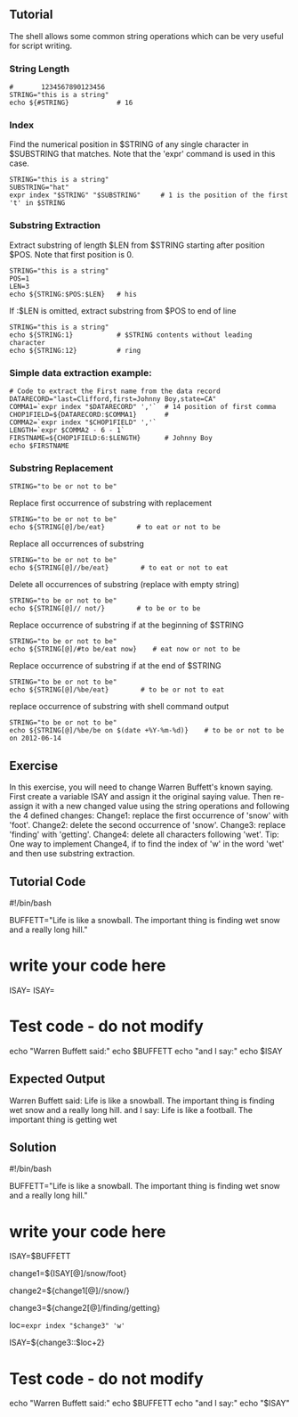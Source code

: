 Tutorial
--------
The shell allows some common string operations which can be very useful for script writing.

### String Length

    #       1234567890123456
    STRING="this is a string"
    echo ${#STRING}            # 16

### Index

Find the numerical position in $STRING of any single character in $SUBSTRING that matches. Note that the 'expr' command is used in this case.

    STRING="this is a string"
    SUBSTRING="hat"
    expr index "$STRING" "$SUBSTRING"     # 1 is the position of the first 't' in $STRING

### Substring Extraction

Extract substring of length $LEN from $STRING starting after position $POS. Note that first position is 0.

    STRING="this is a string"
    POS=1
    LEN=3
    echo ${STRING:$POS:$LEN}   # his

If :$LEN is omitted, extract substring from $POS to end of line

    STRING="this is a string"
    echo ${STRING:1}           # $STRING contents without leading character
    echo ${STRING:12}          # ring

### Simple data extraction example:

    # Code to extract the First name from the data record
    DATARECORD="last=Clifford,first=Johnny Boy,state=CA"
    COMMA1=`expr index "$DATARECORD" ','`  # 14 position of first comma
    CHOP1FIELD=${DATARECORD:$COMMA1}       #
    COMMA2=`expr index "$CHOP1FIELD" ','`
    LENGTH=`expr $COMMA2 - 6 - 1`
    FIRSTNAME=${CHOP1FIELD:6:$LENGTH}      # Johnny Boy
    echo $FIRSTNAME

### Substring Replacement

    STRING="to be or not to be"

Replace first occurrence of substring with replacement

    STRING="to be or not to be"
    echo ${STRING[@]/be/eat}        # to eat or not to be

Replace all occurrences of substring

    STRING="to be or not to be"
    echo ${STRING[@]//be/eat}        # to eat or not to eat

Delete all occurrences of substring (replace with empty string)

    STRING="to be or not to be"
    echo ${STRING[@]// not/}        # to be or to be

Replace occurrence of substring if at the beginning of $STRING

    STRING="to be or not to be"
    echo ${STRING[@]/#to be/eat now}    # eat now or not to be

Replace occurrence of substring if at the end of $STRING

    STRING="to be or not to be"
    echo ${STRING[@]/%be/eat}        # to be or not to eat

replace occurrence of substring with shell command output

    STRING="to be or not to be"
    echo ${STRING[@]/%be/be on $(date +%Y-%m-%d)}    # to be or not to be on 2012-06-14

Exercise
--------
In this exercise, you will need to change Warren Buffett's known saying. First create a variable ISAY and assign it the original saying value. Then re-assign it with a new changed value using the string operations and following the 4 defined changes: 
Change1: replace the first occurrence of 'snow' with 'foot'. 
Change2: delete the second occurrence of 'snow'. 
Change3: replace 'finding' with 'getting'. 
Change4: delete all characters following 'wet'. Tip: One way to implement Change4, if to find the index of 'w' in the word 'wet' and then use substring extraction.

Tutorial Code
-------------
#!/bin/bash

BUFFETT="Life is like a snowball. The important thing is finding wet snow and a really long hill."
# write your code here
ISAY=
ISAY=










# Test code - do not modify
echo "Warren Buffett said:"
echo $BUFFETT
echo "and I say:"
echo $ISAY

Expected Output
---------------
Warren Buffett said:
Life is like a snowball. The important thing is finding wet snow and a really long hill.
and I say:
Life is like a football. The important thing is getting wet

Solution
--------
#!/bin/bash

BUFFETT="Life is like a snowball. The important thing is finding wet snow and a really long hill."
# write your code here
ISAY=$BUFFETT

change1=${ISAY[@]/snow/foot}



change2=${change1[@]//snow/}



change3=${change2[@]/finding/getting}



loc=`expr index "$change3" 'w'`

ISAY=${change3::$loc+2}



# Test code - do not modify
echo "Warren Buffett said:"
echo $BUFFETT
echo "and I say:"
echo "$ISAY"
